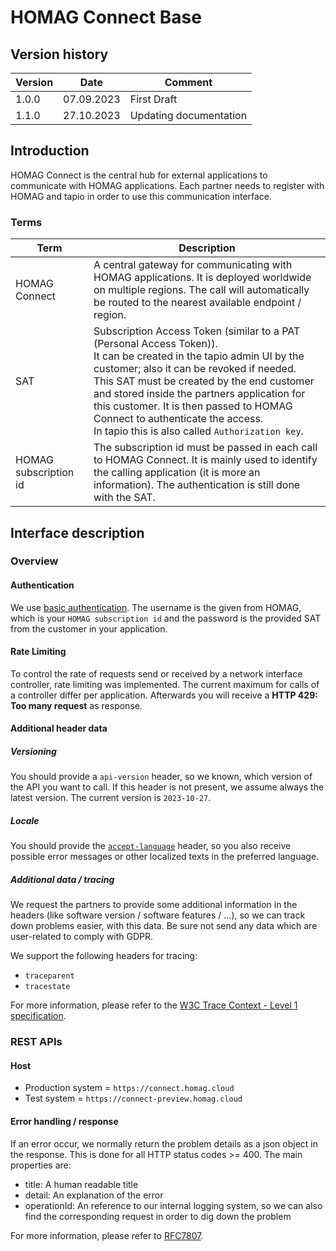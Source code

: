 # HOMAG Connect Base

## Version history

Version   | Date     | Comment 
----------|----------|---------
1.0.0     |07.09.2023| First Draft
1.1.0     |27.10.2023| Updating documentation

## Introduction

HOMAG Connect is the central hub for external applications to communicate with HOMAG applications.
Each partner needs to register with HOMAG and tapio in order to use this communication interface.

### Terms

Term                      | Description
--------------------------|--------------------------------------------------------------------------
HOMAG Connect             | A central gateway for communicating with HOMAG applications. It is deployed worldwide on multiple regions. The call will automatically be routed to the nearest available endpoint / region.
SAT                       | Subscription Access Token (similar to a PAT (Personal Access Token)).<br>It can be created in the tapio admin UI by the customer; also it can be revoked if needed.<br>This SAT must be created by the end customer and stored inside the partners application for this customer. It is then passed to HOMAG Connect to authenticate the access.<br>In tapio this is also called `Authorization key`.
HOMAG subscription id     | The subscription id must be passed in each call to HOMAG Connect. It is mainly used to identify the calling application (it is more an information). The authentication is still done with the SAT.

## Interface description

### Overview

#### Authentication

We use [basic authentication](https://swagger.io/docs/specification/authentication/basic-authentication/).
The username is the given from HOMAG, which is your `HOMAG subscription id` and the password is the provided SAT from the customer in your application.

#### Rate Limiting

To control the rate of requests send or received by a network interface controller, rate limiting was implemented. The current maximum for calls of a controller differ per application.
Afterwards you will receive a **HTTP 429: Too many request** as response.

#### Additional header data

##### Versioning

You should provide a `api-version` header, so we known, which version of the API you want to call. If this header is not present, we assume always the latest version.
The current version is `2023-10-27`.

##### Locale

You should provide the [`accept-language`](https://developer.mozilla.org/en-US/docs/Web/HTTP/Headers/Accept-Language) header, so you also receive possible error messages or other localized texts in the preferred language.

##### Additional data / tracing

We request the partners to provide some additional information in the headers (like software version / software features / ...), so we can track down problems easier, with this data. Be sure not send any data which are user-related to comply with GDPR.

We support the following headers for tracing:

* `traceparent`
* `tracestate`

For more information, please refer to the [W3C Trace Context - Level 1 specification](https://www.w3.org/TR/trace-context/).

### REST APIs

#### Host

* Production system =  `https://connect.homag.cloud`
* Test system =  `https://connect-preview.homag.cloud`

#### Error handling / response

If an error occur, we normally return the problem details as a json object in the response. This is done for all HTTP status codes >= 400.
The main properties are:

* title: A human readable title
* detail: An explanation of the error
* operationId: An reference to our internal logging system, so we can also find the corresponding request in order to dig down the problem

For more information, please refer to [RFC7807](https://tools.ietf.org/html/rfc7807).
